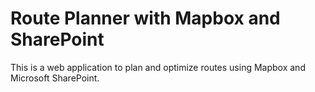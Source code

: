 # Route Planner with Mapbox and SharePoint

This is a web application to plan and optimize routes using Mapbox and Microsoft SharePoint.